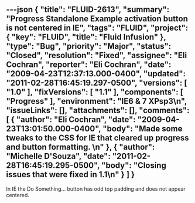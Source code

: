 ---json
{
  "title": "FLUID-2613",
  "summary": "Progress Standalone Example activation button is not centered in IE",
  "tags": "FLUID",
  "project": {
    "key": "FLUID",
    "title": "Fluid Infusion"
  },
  "type": "Bug",
  "priority": "Major",
  "status": "Closed",
  "resolution": "Fixed",
  "assignee": "Eli Cochran",
  "reporter": "Eli Cochran",
  "date": "2009-04-23T12:37:13.000-0400",
  "updated": "2011-02-28T16:45:19.297-0500",
  "versions": [
    "1.0"
  ],
  "fixVersions": [
    "1.1"
  ],
  "components": [
    "Progress"
  ],
  "environment": "IE6 & 7 XPsp3\n",
  "issueLinks": [],
  "attachments": [],
  "comments": [
    {
      "author": "Eli Cochran",
      "date": "2009-04-23T13:01:50.000-0400",
      "body": "Made some tweaks to the CSS for IE that cleared up progress and button formatting.&#x20;\n"
    },
    {
      "author": "Michelle D'Souza",
      "date": "2011-02-28T16:45:19.295-0500",
      "body": "Closing issues that were fixed in 1.1\n"
    }
  ]
}
---
In IE the Do Something... button has odd top padding and does not appear centered.

        